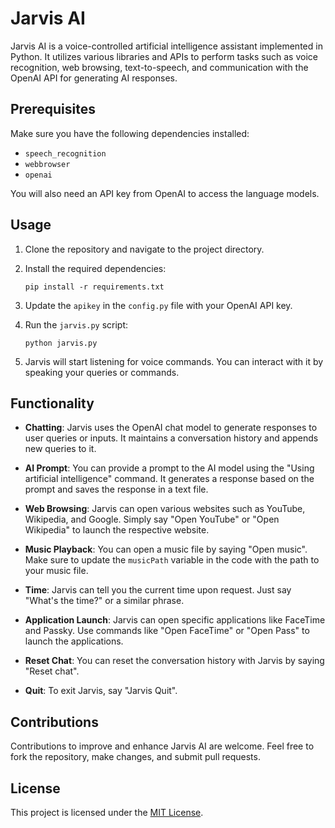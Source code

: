 # Jarvis AI

Jarvis AI is a voice-controlled artificial intelligence assistant implemented in Python. It utilizes various libraries and APIs to perform tasks such as voice recognition, web browsing, text-to-speech, and communication with the OpenAI API for generating AI responses.

## Prerequisites

Make sure you have the following dependencies installed:

- `speech_recognition`
- `webbrowser`
- `openai`

You will also need an API key from OpenAI to access the language models.

## Usage

1. Clone the repository and navigate to the project directory.

2. Install the required dependencies:

   ```shell
   pip install -r requirements.txt
   ```

3. Update the `apikey` in the `config.py` file with your OpenAI API key.

4. Run the `jarvis.py` script:

   ```shell
   python jarvis.py
   ```

5. Jarvis will start listening for voice commands. You can interact with it by speaking your queries or commands.

## Functionality

- **Chatting**: Jarvis uses the OpenAI chat model to generate responses to user queries or inputs. It maintains a conversation history and appends new queries to it.

- **AI Prompt**: You can provide a prompt to the AI model using the "Using artificial intelligence" command. It generates a response based on the prompt and saves the response in a text file.

- **Web Browsing**: Jarvis can open various websites such as YouTube, Wikipedia, and Google. Simply say "Open YouTube" or "Open Wikipedia" to launch the respective website.

- **Music Playback**: You can open a music file by saying "Open music". Make sure to update the `musicPath` variable in the code with the path to your music file.

- **Time**: Jarvis can tell you the current time upon request. Just say "What's the time?" or a similar phrase.

- **Application Launch**: Jarvis can open specific applications like FaceTime and Passky. Use commands like "Open FaceTime" or "Open Pass" to launch the applications.

- **Reset Chat**: You can reset the conversation history with Jarvis by saying "Reset chat".

- **Quit**: To exit Jarvis, say "Jarvis Quit".

## Contributions

Contributions to improve and enhance Jarvis AI are welcome. Feel free to fork the repository, make changes, and submit pull requests.

## License

This project is licensed under the [MIT License](LICENSE).
